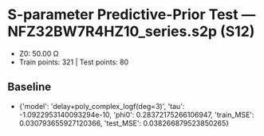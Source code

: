 # S-parameter Predictive-Prior Test — NFZ32BW7R4HZ10_series.s2p (S12)
- Z0: 50.00 Ω
- Train points: 321  |  Test points: 80

## Baseline
- {'model': 'delay+poly_complex_logf(deg=3)', 'tau': -1.0922953140093294e-10, 'phi0': 0.28372175266106947, 'train_MSE': 0.030793655927120366, 'test_MSE': 0.038266879523850265}